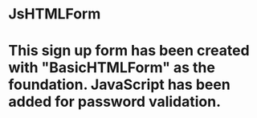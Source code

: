# JsHTMLForm

# This sign up form has been created with "BasicHTMLForm" as the foundation. JavaScript has been added for password validation. 
